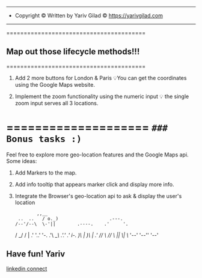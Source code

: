 <!-- prettier-ignore-start -->
---------------------------------------------------------------
* Copyright © Written by Yariv Gilad © https://yarivgilad.com 
---------------------------------------------------------------

========================================
## Map out those lifecycle methods!!!
========================================

1. Add 2 more buttons for London & Paris
   💡You can get the coordinates using the Google Maps website.

2. Implement the zoom functionality using the numeric input
   💡 the single zoom input serves all 3 locations.

====================
`### Bonus tasks :)`
====================

Feel free to explore more geo-location features and the Google Maps api.
Some ideas:

1. Add Markers to the map.
2. Add info tooltip that appears marker click and display more info.
3. Integrate the Browser's geo-location api
   to ask & display the user's location

               ,,__
        ..  ..   / o._)                   .---.
       /--'/--\  \-'||        .----.    .'     '.
      /        \_/ / |      .'      '..'         '-.
    .'\  \__\  __.'.'     .'          i-._
      )\ |  )\ |      _.'
     // \\ // \\
    ||_  \\|_  \\_
    '--' '--'' '--'

Have fun!
Yariv
---

[linkedin connect](https://www.linkedin.com/in/yarivgilad/)

<!-- prettier-ignore-end -->